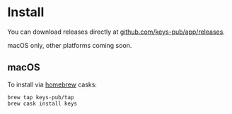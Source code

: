 # Install

You can download releases directly at [github.com/keys-pub/app/releases](https://github.com/keys-pub/app/releases).

macOS only, other platforms coming soon.

## macOS

To install via [homebrew](https://brew.sh/) casks:

```shell
brew tap keys-pub/tap
brew cask install keys
```
